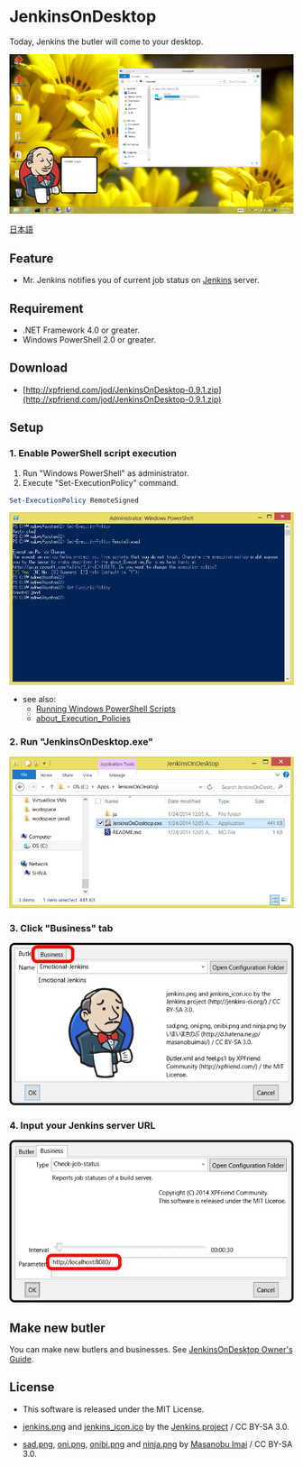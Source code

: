 JenkinsOnDesktop
================

Today, Jenkins the butler will come to your desktop.

![Screenshot](./Document/images/Screenshot-01.png)

[日本語](./README.ja.md)

Feature
-------
*   Mr. Jenkins notifies you of current job status on [Jenkins](http://jenkins-ci.org/) server.


Requirement
-----------
*   .NET Framework 4.0 or greater.
*   Windows PowerShell 2.0 or greater.


Download
--------
*   [http://xpfriend.com/jod/JenkinsOnDesktop-0.9.1.zip](http://xpfriend.com/jod/JenkinsOnDesktop-0.9.1.zip)


Setup
-----
### 1. Enable PowerShell script execution

1.  Run "Windows PowerShell" as administrator.
2.  Execute "Set-ExecutionPolicy" command.

```PowerShell
Set-ExecutionPolicy RemoteSigned
```

![Set-ExecutionPolicy](./Document/images/Set-ExecutionPolicy-01.png)

*   see also:
    *   [Running Windows PowerShell Scripts](http://technet.microsoft.com/en-us/library/ee176949.aspx)
    *   [about_Execution_Policies](http://technet.microsoft.com/en-us/library/hh847748.aspx)


### 2. Run "JenkinsOnDesktop.exe"

![Run "JenkinsOnDesktop.exe"](./Document/images/Run-Exe-01.png)


### 3. Click "Business" tab

![Click "Business" tab](./Document/images/Configuration-01.png)


### 4. Input your Jenkins server URL

![Input your Jenkins server URL](./Document/images/Configuration-02.png)


Make new butler
---------------
You can make new butlers and businesses.
See [JenkinsOnDesktop Owner's Guide](./Document/OwnersGuide.md).


License
-------
*   This software is released under the MIT License.

*   [jenkins.png](./JenkinsOnDesktop/Resources/Images/jenkins.png)
    and [jenkins_icon.ico](./JenkinsOnDesktop/Resources/Images/jenkins_icon.ico)
    by the [Jenkins project](http://jenkins-ci.org/) / CC BY-SA 3.0.

*   [sad.png](./JenkinsOnDesktop/Resources/Images/sad.png), 
    [oni.png](./JenkinsOnDesktop/Resources/Images/oni.png), 
    [onibi.png](./JenkinsOnDesktop/Resources/Images/onibi.png) 
    and [ninja.png](./JenkinsOnDesktop/Resources/Images/ninja.png)
    by [Masanobu Imai](http://d.hatena.ne.jp/masanobuimai/) / CC BY-SA 3.0.

